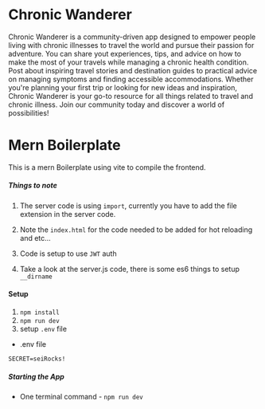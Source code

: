 # Chronic Wanderer

Chronic Wanderer is a community-driven app designed to empower people living with chronic illnesses to travel the world and pursue their passion for adventure. You can share yout experiences, tips, and advice on how to make the most of your travels while managing a chronic health condition. Post about inspiring travel stories and destination guides to practical advice on managing symptoms and finding accessible accommodations. Whether you're planning your first trip or looking for new ideas and inspiration, Chronic Wanderer is your go-to resource for all things related to travel and chronic illness. Join our community today and discover a world of possibilities!


# Mern Boilerplate

This is a mern Boilerplate using vite to compile the frontend.  

##### Things to note

1. The server code is using `import`, currently you have to add the file extension in the server code. 

2.  Note the `index.html` for the code needed to be added for hot reloading and etc... 

3. Code is setup to use `JWT` auth

4. Take a look at the server.js code, there is some es6 things to setup `__dirname`


#### Setup 

1. ```npm install```
2. ```npm run dev```
3. setup `.env` file 

- .env file 

```
SECRET=seiRocks!
```

##### Starting the App

- One terminal
command - ```npm run dev```